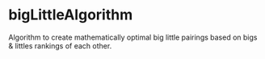 # bigLittleAlgorithm
Algorithm to create mathematically optimal big little pairings based on bigs &amp; littles rankings of each other.
